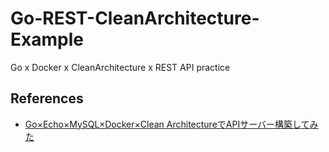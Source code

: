 # Go-REST-CleanArchitecture-Example
Go x Docker x CleanArchitecture x REST API practice

## References
- [Go×Echo×MySQL×Docker×Clean ArchitectureでAPIサーバー構築してみた](https://qiita.com/Le0tk0k/items/c2945c260f28f7ee2d47)
